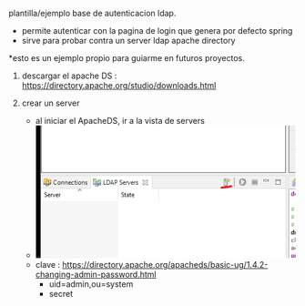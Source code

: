 plantilla/ejemplo base de autenticacion ldap.

- permite autenticar con la pagina de login que genera por defecto spring
- sirve para probar contra un server ldap apache directory 

*esto es un ejemplo propio para guiarme en futuros proyectos.

1. descargar el apache DS : https://directory.apache.org/studio/downloads.html
2. crear un server
   - al iniciar el ApacheDS, ir a la vista de servers   
   - ![alt text](https://github.com/aceherdz/spring-ldap-apacheDS/blob/main/readmeimg/01.png?raw=true)


   * clave : https://directory.apache.org/apacheds/basic-ug/1.4.2-changing-admin-password.html
     - uid=admin,ou=system
     - secret